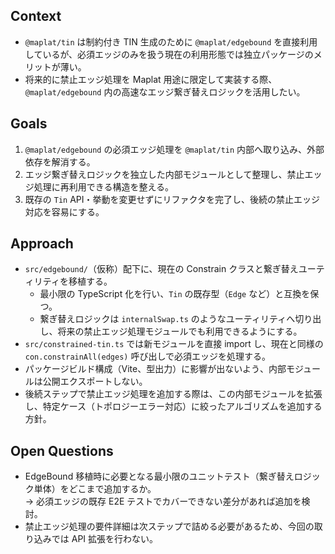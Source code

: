 ## Context
- `@maplat/tin` は制約付き TIN 生成のために `@maplat/edgebound` を直接利用しているが、必須エッジのみを扱う現在の利用形態では独立パッケージのメリットが薄い。
- 将来的に禁止エッジ処理を Maplat 用途に限定して実装する際、`@maplat/edgebound` 内の高速なエッジ繋ぎ替えロジックを活用したい。

## Goals
1. `@maplat/edgebound` の必須エッジ処理を `@maplat/tin` 内部へ取り込み、外部依存を解消する。
2. エッジ繋ぎ替えロジックを独立した内部モジュールとして整理し、禁止エッジ処理に再利用できる構造を整える。
3. 既存の `Tin` API・挙動を変更せずにリファクタを完了し、後続の禁止エッジ対応を容易にする。

## Approach
- `src/edgebound/`（仮称）配下に、現在の Constrain クラスと繋ぎ替えユーティリティを移植する。  
  - 最小限の TypeScript 化を行い、`Tin` の既存型（`Edge` など）と互換を保つ。
  - 繋ぎ替えロジックは `internalSwap.ts` のようなユーティリティへ切り出し、将来の禁止エッジ処理モジュールでも利用できるようにする。
- `src/constrained-tin.ts` では新モジュールを直接 import し、現在と同様の `con.constrainAll(edges)` 呼び出しで必須エッジを処理する。
- パッケージビルド構成（Vite、型出力）に影響が出ないよう、内部モジュールは公開エクスポートしない。
- 後続ステップで禁止エッジ処理を追加する際は、この内部モジュールを拡張し、特定ケース（トポロジーエラー対応）に絞ったアルゴリズムを追加する方針。

## Open Questions
- EdgeBound 移植時に必要となる最小限のユニットテスト（繋ぎ替えロジック単体）をどこまで追加するか。  
  → 必須エッジの既存 E2E テストでカバーできない差分があれば追加を検討。
- 禁止エッジ処理の要件詳細は次ステップで詰める必要があるため、今回の取り込みでは API 拡張を行わない。
